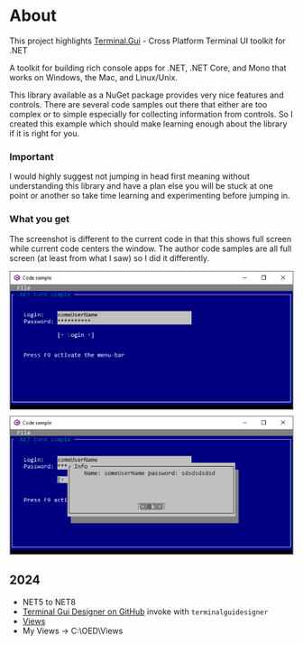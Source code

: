 ﻿# About

This project highlights [Terminal.Gui](https://github.com/migueldeicaza/gui.cs) - Cross Platform Terminal UI toolkit for .NET

A toolkit for building rich console apps for .NET, .NET Core, and Mono that works on Windows, the Mac, and Linux/Unix.

This library available as a NuGet package provides very nice features and controls. There are several code samples out there that either are too complex or to simple especially for collecting information from controls. So I created this example which should make learning enough about the library if it is right for you.

### Important

I would highly suggest not jumping in head first meaning without understanding this library and have a plan else you will be stuck at one point or another so take time learning and experimenting before jumping in.


### What you get

The screenshot is different to the current code in that this shows full screen while current code centers the window. The author code samples are all full screen (at least from what I saw) so I did it differently.

![Screen Shot](assets/screenShot.png)


## 2024

- NET5 to NET8
- [Terminal Gui Designer on GitHub](https://github.com/gui-cs/TerminalGuiDesigner) invoke with `terminalguidesigner`
- [Views](https://gui-cs.github.io/Terminal.Gui/docs/views.html)
- My Views -> C:\OED\Views
